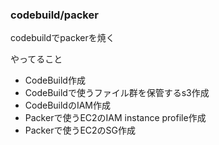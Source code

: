 ### codebuild/packer

codebuildでpackerを焼く

やってること
- CodeBuild作成
- CodeBuildで使うファイル群を保管するs3作成
- CodeBuildのIAM作成
- Packerで使うEC2のIAM instance profile作成
- Packerで使うEC2のSG作成
